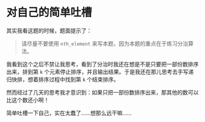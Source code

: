 # 对自己的简单吐槽

其实我看这题的时候，题面提示了：

> 请尽量不要使用 `nth_element` 来写本题，因为本题的重点在于练习分治算法。

我看到这个之后不禁让我思考，看到了分治时我还在想是不是只要把一部份数排序出来，排到第 `k` 个元素停止排序，并且输出结果。于是我还在那儿思考去手写递归快排，想着排序过程中找到第 `k` 个结束排序。

然而经过了几天的思考我才意识到：如果只把一部份数排序出来，那其他的数可以比这个数还小啊！

简单吐槽一下自己，实在太蠢了……想那么远干嘛……